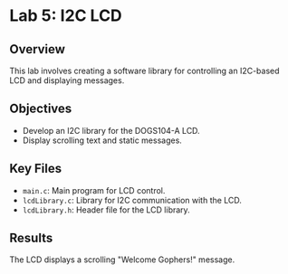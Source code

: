 # Lab 5: I2C LCD

## Overview
This lab involves creating a software library for controlling an I2C-based LCD and displaying messages.

## Objectives
- Develop an I2C library for the DOGS104-A LCD.
- Display scrolling text and static messages.

## Key Files
- `main.c`: Main program for LCD control.
- `lcdLibrary.c`: Library for I2C communication with the LCD.
- `lcdLibrary.h`: Header file for the LCD library.

## Results
The LCD displays a scrolling "Welcome Gophers!" message.
